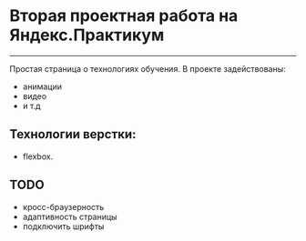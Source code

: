# Вторая проектная работа на **Яндекс.Практикум** 
_____________________________________________ 
Простая страница о технологиях обучения.
В проекте задействованы:
* анимации
* видео
* и т.д

## Технологии верстки: 

* flexbox.

## TODO
* кросс-браузерность
* адаптивность страницы
* подключить шрифты
